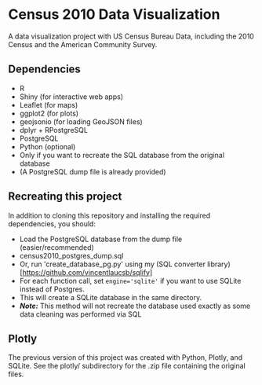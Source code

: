 # Census 2010 Data Visualization
A data visualization project with US Census Bureau Data, including the 2010 Census and the American Community Survey.

## Dependencies
* R
 * Shiny (for interactive web apps)
 * Leaflet (for maps)
 * ggplot2 (for plots)
 * geojsonio (for loading GeoJSON files)
 * dplyr + RPostgreSQL
* PostgreSQL
* Python (optional)
 * Only if you want to recreate the SQL database from the original database
 * (A PostgreSQL dump file is already provided)

## Recreating this project
In addition to cloning this repository and installing the required dependencies, you should:
* Load the PostgreSQL database from the dump file (easier/recommended)
 * census2010_postgres_dump.sql
* Or, run 'create_database_pg.py' using my (SQL converter library)[https://github.com/vincentlaucsb/sqlify]
 * For each function call, set `engine='sqlite'` if you want to use SQLite instead of Postgres.
 * This will create a SQLite database in the same directory.
 * ***Note:*** This method will not recreate the database used exactly as some data cleaning was performed via SQL
 
## Plotly
The previous version of this project was created with Python, Plotly, and SQLite.
See the plotly/ subdirectory for the .zip file containing the original files.